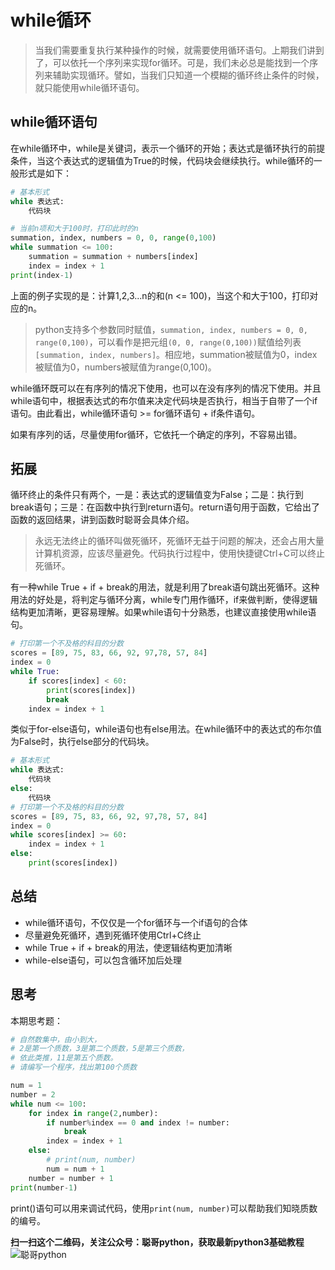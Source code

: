 # while循环

> 当我们需要重复执行某种操作的时候，就需要使用循环语句。上期我们讲到了，可以依托一个序列来实现for循环。可是，我们未必总是能找到一个序列来辅助实现循环。譬如，当我们只知道一个模糊的循环终止条件的时候，就只能使用while循环语句。

## while循环语句

在while循环中，while是关键词，表示一个循环的开始；表达式是循环执行的前提条件，当这个表达式的逻辑值为True的时候，代码块会继续执行。while循环的一般形式是如下：

```python
# 基本形式
while 表达式:
    代码块

# 当前n项和大于100时，打印此时的n
summation, index, numbers = 0, 0, range(0,100)
while summation <= 100:
    summation = summation + numbers[index]
    index = index + 1
print(index-1)
```
上面的例子实现的是：计算1,2,3...n的和(n <= 100)，当这个和大于100，打印对应的n。

>python支持多个参数同时赋值，`summation, index, numbers = 0, 0, range(0,100)`，可以看作是把元组`(0, 0, range(0,100))`赋值给列表`[summation, index, numbers]`。相应地，summation被赋值为0，index被赋值为0，numbers被赋值为range(0,100)。

while循环既可以在有序列的情况下使用，也可以在没有序列的情况下使用。并且while语句中，根据表达式的布尔值来决定代码块是否执行，相当于自带了一个if语句。由此看出，while循环语句 >= for循环语句 + if条件语句。

如果有序列的话，尽量使用for循环，它依托一个确定的序列，不容易出错。

## 拓展

循环终止的条件只有两个，一是：表达式的逻辑值变为False；二是：执行到break语句；三是：在函数中执行到return语句。return语句用于函数，它给出了函数的返回结果，讲到函数时聪哥会具体介绍。

> 永远无法终止的循环叫做死循环，死循环无益于问题的解决，还会占用大量计算机资源，应该尽量避免。代码执行过程中，使用快捷键Ctrl+C可以终止死循环。

有一种while True + if + break的用法，就是利用了break语句跳出死循环。这种用法的好处是，将判定与循环分离，while专门用作循环，if来做判断，使得逻辑结构更加清晰，更容易理解。如果while语句十分熟悉，也建议直接使用while语句。

```python
# 打印第一个不及格的科目的分数
scores = [89, 75, 83, 66, 92, 97,78, 57, 84]
index = 0
while True:
    if scores[index] < 60:
        print(scores[index])
        break
    index = index + 1
```

类似于for-else语句，while语句也有else用法。在while循环中的表达式的布尔值为False时，执行else部分的代码块。

```python
# 基本形式
while 表达式:
    代码块
else:
    代码块
# 打印第一个不及格的科目的分数
scores = [89, 75, 83, 66, 92, 97,78, 57, 84]
index = 0
while scores[index] >= 60:
    index = index + 1
else:
    print(scores[index])
```

## 总结

* while循环语句，不仅仅是一个for循环与一个if语句的合体
* 尽量避免死循环，遇到死循环使用Ctrl+C终止
* while True + if + break的用法，使逻辑结构更加清晰
* while-else语句，可以包含循环加后处理

## 思考

本期思考题：

```python
# 自然数集中，由小到大，
# 2是第一个质数，3是第二个质数，5是第三个质数，
# 依此类推，11是第五个质数。
# 请编写一个程序，找出第100个质数

num = 1
number = 2
while num <= 100:
    for index in range(2,number):
        if number%index == 0 and index != number:
            break
        index = index + 1
    else:
        # print(num, number)
        num = num + 1
    number = number + 1
print(number-1)
```

print()语句可以用来调试代码，使用`print(num, number)`可以帮助我们知晓质数的编号。

**扫一扫这个二维码，关注公众号：聪哥python，获取最新python3基础教程**
![聪哥python](http://opa63tcx6.bkt.clouddn.com/qrcode%E8%81%AA%E5%93%A5python.jpg)
